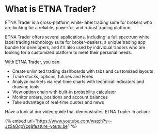 # What is ETNA Trader?

ETNA Trader is a cross-platform white-label trading suite for brokers who are looking for a reliable, powerful, and robust trading platform. 

ETNA Trader offers several applications, including: a full spectrum white label trading technology suite for broker-dealers, a unique trading app bundle for developers, and it’s also used by individual traders who are looking for a customized platform to meet their personal needs.   
  
With ETNA Trader, you can: 

* Create unlimited trading dashboards with tabs and customized layouts
* Trade stocks, options, futures and Forex
* Analyze markets via real-time charts with technical indicators and drawing tools
* View option chain with built-in probability calculator
* Monitor orders, positions and account balances
* Take advantage of real-time quotes and news

Have a look at our video guide that demonstrates ETNA Trader in action:

{% embed url="https://www.youtube.com/watch?v=-Jz9aQqoYxg&feature=youtu.be" %}



